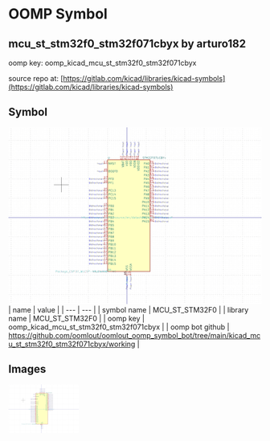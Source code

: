 # OOMP Symbol  
## mcu_st_stm32f0_stm32f071cbyx  by arturo182  
  
oomp key: oomp_kicad_mcu_st_stm32f0_stm32f071cbyx  
  
source repo at: [https://gitlab.com/kicad/libraries/kicad-symbols](https://gitlab.com/kicad/libraries/kicad-symbols)  
## Symbol  
  
[![working.png](working_600.png)](working.png)  
| name | value | 
| --- | --- | 
| symbol name | MCU_ST_STM32F0 | 
| library name | MCU_ST_STM32F0 | 
| oomp key | oomp_kicad_mcu_st_stm32f0_stm32f071cbyx | 
| oomp bot github | https://github.com/oomlout/oomlout_oomp_symbol_bot/tree/main/kicad_mcu_st_stm32f0_stm32f071cbyx/working | 
## Images  
  
[![working.png](working_140.png)](working.png)  
